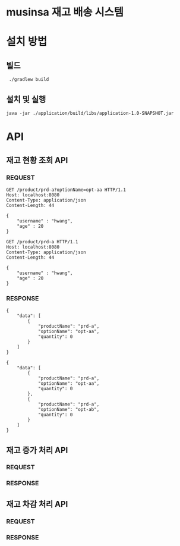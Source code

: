 # musinsa 재고 배송 시스템

# 설치 방법

## 빌드
```shell
 ./gradlew build
```

## 설치 및 실행
```shell
java -jar ./application/build/libs/application-1.0-SNAPSHOT.jar
```

# API

## 재고 현황 조회 API
### REQUEST
```shell
GET /product/prd-a?optionName=opt-aa HTTP/1.1
Host: localhost:8080
Content-Type: application/json
Content-Length: 44

{
    "username" : "hwang",
    "age" : 20
}

GET /product/prd-a HTTP/1.1
Host: localhost:8080
Content-Type: application/json
Content-Length: 44

{
    "username" : "hwang",
    "age" : 20
}
```
### RESPONSE
```shell
{
    "data": [
        {
            "productName": "prd-a",
            "optionName": "opt-aa",
            "quantity": 0
        }
    ]
}

{
    "data": [
        {
            "productName": "prd-a",
            "optionName": "opt-aa",
            "quantity": 0
        },
        {
            "productName": "prd-a",
            "optionName": "opt-ab",
            "quantity": 0
        }
    ]
}
```
## 재고 증가 처리 API
### REQUEST

### RESPONSE

## 재고 차감 처리 API
### REQUEST

### RESPONSE